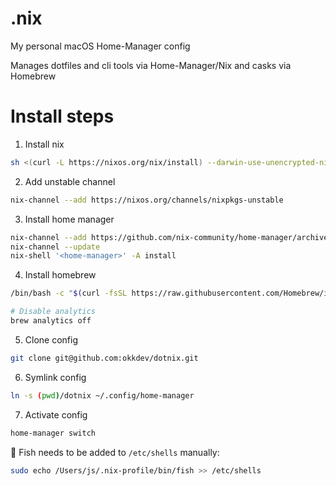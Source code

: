 # .nix

My personal macOS Home-Manager config

Manages dotfiles and cli tools via Home-Manager/Nix and casks via Homebrew

# Install steps

1. Install nix
```sh
sh <(curl -L https://nixos.org/nix/install) --darwin-use-unencrypted-nix-store-volume --daemon
```
2. Add unstable channel 
```sh
nix-channel --add https://nixos.org/channels/nixpkgs-unstable
```
3. Install home manager
```sh
nix-channel --add https://github.com/nix-community/home-manager/archive/master.tar.gz home-manager
nix-channel --update
nix-shell '<home-manager>' -A install
```
4. Install homebrew
```sh
/bin/bash -c "$(curl -fsSL https://raw.githubusercontent.com/Homebrew/install/HEAD/install.sh)"

# Disable analytics
brew analytics off
```
5. Clone config
```sh
git clone git@github.com:okkdev/dotnix.git
```
6. Symlink config
```sh
ln -s (pwd)/dotnix ~/.config/home-manager
```
7. Activate config
```sh
home-manager switch
```

🚨 Fish needs to be added to `/etc/shells` manually:
```sh
sudo echo /Users/js/.nix-profile/bin/fish >> /etc/shells
```
